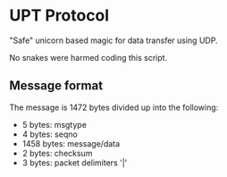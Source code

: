 # UPT Protocol

"Safe" unicorn based magic for data transfer using UDP.

No snakes were harmed coding this script.


## Message format

The message is 1472 bytes divided up into the following:
- 5 bytes: msgtype
- 4 bytes: seqno
- 1458 bytes: message/data
- 2 bytes: checksum
- 3 bytes: packet delimiters '|'

